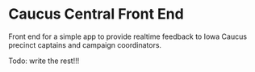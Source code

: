 # Caucus Central Front End
Front end for a simple app to provide realtime feedback to Iowa Caucus precinct captains and campaign coordinators.

Todo: write the rest!!!
